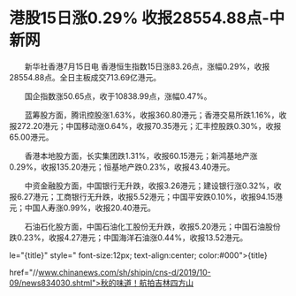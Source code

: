 # 港股15日涨0.29% 收报28554.88点-中新网

　　新华社香港7月15日电 香港恒生指数15日涨83.26点，涨幅0.29%，收报28554.88点。全日主板成交713.69亿港元。

　　国企指数涨50.65点，收于10838.99点，涨幅0.47%。

　　蓝筹股方面，腾讯控股涨1.63%，收报360.80港元；香港交易所跌1.16%，收报272.20港元；中国移动涨0.64%，收报70.35港元；汇丰控股跌0.30%，收报65.00港元。

　　香港本地股方面，长实集团跌1.31%，收报60.15港元；新鸿基地产涨0.29%，收报135.20港元；恒基地产跌0.23%，收报43.40港元。

　　中资金融股方面，中国银行无升跌，收报3.26港元；建设银行涨0.32%，收报6.27港元；工商银行无升跌，收报5.52港元；中国平安跌0.10%，收报94.15港元；中国人寿涨0.99%，收报20.40港元。

　　石油石化股方面，中国石油化工股份无升跌，收报5.20港元；中国石油股份跌0.23%，收报4.27港元；中国海洋石油涨0.44%，收报13.52港元。

le="{title}" style=" font-size:12px; text-align:center; color:#000">{title}

href="//www.chinanews.com/sh/shipin/cns-d/2019/10-09/news834030.shtml">秋的味道！航拍吉林四方山
